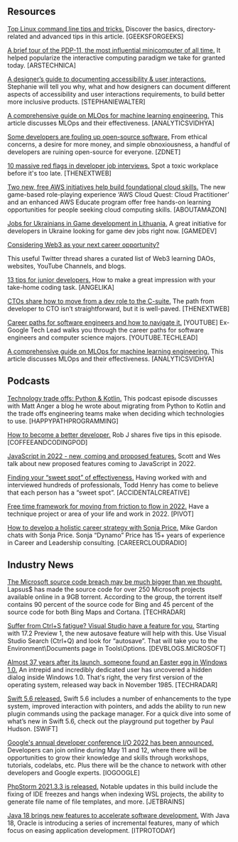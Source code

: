 ﻿## Resources

[Top Linux command line tips and tricks.](https://www.geeksforgeeks.org/top-linux-command-line-tips-and-tricks/)  Discover the basics, directory-related and advanced tips in this article. [GEEKSFORGEEKS]

[A brief tour of the PDP-11, the most influential minicomputer of all time.](https://arstechnica.com/gadgets/2022/03/a-brief-tour-of-the-pdp-11-the-most-influential-minicomputer-of-all-time/)  It helped popularize the interactive computing paradigm we take for granted today. [ARSTECHNICA]

[A designer’s guide to documenting accessibility & user interactions.](https://stephaniewalter.design/blog/a-designers-guide-to-documenting-accessibility-user-interactions/)  Stephanie will tell you why, what and how designers can document different aspects of accessibility and user interactions requirements, to build better more inclusive products. [STEPHANIEWALTER]

[A comprehensive guide on MLOps for machine learning engineering.](https://www.analyticsvidhya.com/blog/2022/03/a-comprehensive-guide-on-mlops-for-machine-learning-engineering/) This article discusses MLOps and their effectiveness. [ANALYTICSVIDHYA]

[Some developers are fouling up open-source software.](https://www.zdnet.com/article/some-developers-are-fouling-up-open-source-software)  From ethical concerns, a desire for more money, and simple obnoxiousness, a handful of developers are ruining open-source for everyone. [ZDNET]

[10 massive red flags in developer job interviews.](https://thenextweb.com/news/10-red-flags-developer-job-interviews)  Spot a toxic workplace before it's too late. [THENEXTWEB]

[Two new, free AWS initiatives help build foundational cloud skills.](https://www.aboutamazon.com/news/aws/two-new-free-aws-initiatives-help-build-foundational-cloud-skills)  The new game-based role-playing experience ‘AWS Cloud Quest: Cloud Practitioner’ and an enhanced AWS Educate program offer free hands-on learning opportunities for people seeking cloud computing skills. [ABOUTAMAZON]

[Jobs for Ukrainians in Game development in Lithuania.](https://gamedev.camp/ukraine)  A great initiative for developers in Ukraine looking for game dev jobs right now. [GAMEDEV]

[Considering Web3 as your next career opportunity?](https://twitter.com/Param_eth/status/1505483846489604096)

This useful Twitter thread shares a curated list of Web3 learning DAOs, websites, YouTube Channels, and blogs.

[13 tips for junior developers.](https://angelika.me/2022/03/20/take-home-coding-task-advice-for-junior-developers/)  How to make a great impression with your take-home coding task. [ANGELIKA]

[CTOs share how to move from a dev role to the C-suite.](https://thenextweb.com/news/how-to-move-from-dev-role-to-the-c-suite)  The path from developer to CTO isn’t straightforward, but it is well-paved. [THENEXTWEB]

[Career paths for software engineers and how to navigate it.](https://www.youtube.com/watch?v=oGy_uK6FrgE)  [YOUTUBE] Ex-Google Tech Lead walks you through the career paths for software engineers and computer science majors. [YOUTUBE.TECHLEAD]

[A comprehensive guide on MLOps for machine learning engineering.](https://www.analyticsvidhya.com/blog/2022/03/a-comprehensive-guide-on-mlops-for-machine-learning-engineering/) This article discusses MLOps and their effectiveness. [ANALYTICSVIDHYA]

## Podcasts

[Technology trade offs: Python & Kotlin.](https://anchor.fm/happypathprogramming/episodes/57-Technology-Trade-Offs-Python--Kotlin-With-Matt-Anger-e1fj49f)  This podcast episode discusses with Matt Anger a blog he wrote about migrating from Python to Kotlin and the trade offs engineering teams make when deciding which technologies to use. [HAPPYPATHPROGRAMMING]

[How to become a better developer.](https://coffeeandcodingpod.com/s2e6/)  Rob J shares five tips in this episode. [COFFEEANDCODINGPOD]

[JavaScript in 2022 - new, coming and proposed features.](https://syntax.fm/show/433/javascript-in-2022-new-coming-and-proposed-features)  Scott and Wes talk about new proposed features coming to JavaScript in 2022.

[Finding your “sweet spot” of effectiveness.](https://accidentalcreative.com/articles/process/finding-your-sweet-spot-of-effectiveness/)  Having worked with and interviewed hundreds of professionals, Todd Henry has come to believe that each person has a “sweet spot”. [ACCIDENTALCREATIVE]

[Free time framework for moving from friction to flow in 2022.](https://podcasts.apple.com/us/podcast/free-time-framework-for-moving-from-friction-to-flow-in-2022/id1054817076?i=1000546131417)  Have a technique project or area of your life and work in 2022. [PIVOT]

[How to develop a holistic career strategy with Sonja Price.](https://careercloud.libsyn.com/how-to-develop-a-holistic-career-strategy-with-sonja-price)  Mike Gardon chats with Sonja Price. Sonja “Dynamo” Price has 15+ years of experience in Career and Leadership consulting. [CAREERCLOUDRADIO]

## Industry News

[The Microsoft source code breach may be much bigger than we thought.](https://www.techradar.com/uk/news/the-microsoft-source-code-breach-may-be-much-bigger-than-we-thought)  Lapsus$ has made the source code for over 250 Microsoft projects available online in a 9GB torrent. According to the group, the torrent itself contains 90 percent of the source code for Bing and 45 percent of the source code for both Bing Maps and Cortana. [TECHRADAR]

[Suffer from Ctrl+S fatigue? Visual Studio have a feature for you.](https://devblogs.microsoft.com/visualstudio/suffer-from-ctrls-fatigue-we-have-a-feature-for-you/)  Starting with 17.2 Preview 1, the new autosave feature will help with this. Use Visual Studio Search (Ctrl+Q) and look for “autosave”. That will take you to the Environment\Documents page in Tools\Options. [DEVBLOGS.MICROSOFT]

[Almost 37 years after its launch, someone found an Easter egg in Windows 1.0.](https://www.techradar.com/news/almost-37-years-after-its-launch-someone-found-an-easter-egg-in-windows-10)  An intrepid and incredibly dedicated user has uncovered a hidden dialog inside Windows 1.0. That's right, the very first version of the operating system, released way back in November 1985. [TECHRADAR]

[Swift 5.6 released.](https://www.swift.org/blog/swift-5.6-released/)  Swift 5.6 includes a number of enhancements to the type system, improved interaction with pointers, and adds the ability to run new plugin commands using the package manager. For a quick dive into some of what’s new in Swift 5.6, check out the playground put together by Paul Hudson. [SWIFT]

[Google's annual developer conference I/O 2022 has been announced.](https://io.google/2022/)  Developers can join online during May 11 and 12, where there will be opportunities to grow their knowledge and skills through workshops, tutorials, codelabs, etc. Plus there will be the chance to network with other developers and Google experts. [IOGOOGLE]

[PhpStorm 2021.3.3 is released.](https://blog.jetbrains.com/phpstorm/2022/03/phpstorm-2021-3-3-is-released/)  Notable updates in this build include the fixing of IDE freezes and hangs when indexing WSL projects, the ability to generate file name of file templates, and more. [JETBRAINS]

[Java 18 brings new features to accelerate software development.](https://www.itprotoday.com/programming-languages/java-18-brings-new-features-accelerate-software-development)  With Java 18, Oracle is introducing a series of incremental features, many of which focus on easing application development. [ITPROTODAY]
